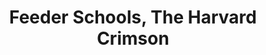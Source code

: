 ---
layout: page
title: Feeder Schools, The Harvard Crimson
description: Written with Elyse Goncalves and Matan Josephy with additional work by Alma T. Barak, Ben Ali H. Brown, Angela S. Chen, Darcy G Lin Elise A. Spenner, Dennis S. Eum, and Neil H. Shah
img: assets/img/feeders.png
redirect: https://interactives.thecrimson.com/2024/news/feeders
importance: 1
category: work
---